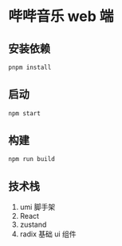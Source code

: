 # 哔哔音乐 web 端

## 安装依赖

```sh
pnpm install
```

## 启动

```sh
npm start
```

## 构建

```sh
npm run build
```

## 技术栈

1. umi 脚手架
2. React
3. zustand
4. radix 基础 ui 组件
